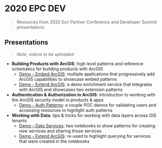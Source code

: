 # 2020 EPC DEV
> Resources from 2020 Esri Partner Conference and Developer Summit presentations

## Presentations
> *Note, videos to be uploaded*

* **Building Products with ArcGIS**: high level patterns and reference schematics for building products with ArcGIS
  * [Demo - Embed ArcGIS](/2020-epc-dev/demo-embed-arcgis/): multiple applications that progressively add ArcGIS capabilities to showcase embed patterns
  * [Demo - Extend ArcGIS](/2020-epc-dev/demo-exted-arcgis/): a demo enrichment service that integrates with ArcGIS and showcases two extension patterns
* **Authentication & Authorization in ArcGIS**: introduction to working with the ArcGIS security model in products & apps
  * [Demo - Auth Patterns](/2020-epc-dev/demo-auth-patterns/): a couple POC demos for validating users and accessing resources to highlight auth patterns
* **Working with Data**: tips & tricks for working with data layers across GIS tenants
  * [Demo - Data Services](/2020-epc-dev/demo-data-services/): two notebooks to show patterns for creating new services and sharing those services
  * [Demo - Extend ArcGIS](/2020-epc-dev/demo-exted-arcgis/): re-used to highlight querying for services that were created in the notebooks